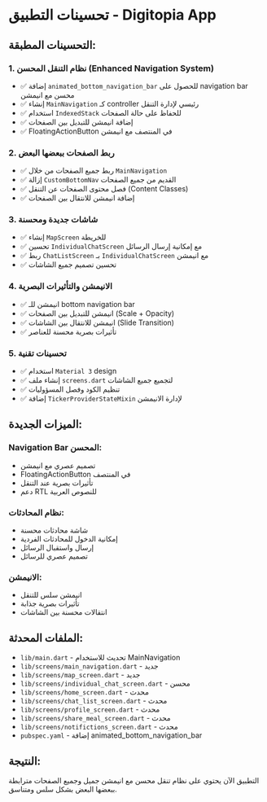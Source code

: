 # تحسينات التطبيق - Digitopia App

## التحسينات المطبقة:

### 1. نظام التنقل المحسن (Enhanced Navigation System)
- ✅ إضافة `animated_bottom_navigation_bar` للحصول على navigation bar محسن مع انيمشن
- ✅ إنشاء `MainNavigation` كـ controller رئيسي لإدارة التنقل
- ✅ استخدام `IndexedStack` للحفاظ على حالة الصفحات
- ✅ إضافة انيمشن للتبديل بين الصفحات
- ✅ FloatingActionButton في المنتصف مع انيمشن

### 2. ربط الصفحات ببعضها البعض
- ✅ ربط جميع الصفحات من خلال `MainNavigation`
- ✅ إزالة `CustomBottomNav` القديم من جميع الصفحات
- ✅ فصل محتوى الصفحات عن التنقل (Content Classes)
- ✅ إضافة انيمشن للانتقال بين الصفحات

### 3. شاشات جديدة ومحسنة
- ✅ إنشاء `MapScreen` للخريطة
- ✅ تحسين `IndividualChatScreen` مع إمكانية إرسال الرسائل
- ✅ ربط `ChatListScreen` بـ `IndividualChatScreen` مع انيمشن
- ✅ تحسين تصميم جميع الشاشات

### 4. الانيمشن والتأثيرات البصرية
- ✅ انيمشن للـ bottom navigation bar
- ✅ انيمشن للتبديل بين الصفحات (Scale + Opacity)
- ✅ انيمشن للانتقال بين الشاشات (Slide Transition)
- ✅ تأثيرات بصرية محسنة للعناصر

### 5. تحسينات تقنية
- ✅ استخدام `Material 3` design
- ✅ إنشاء ملف `screens.dart` لتجميع جميع الشاشات
- ✅ تنظيم الكود وفصل المسؤوليات
- ✅ إضافة `TickerProviderStateMixin` لإدارة الانيمشن

## الميزات الجديدة:

### Navigation Bar المحسن:
- تصميم عصري مع انيمشن
- FloatingActionButton في المنتصف
- تأثيرات بصرية عند التنقل
- دعم RTL للنصوص العربية

### نظام المحادثات:
- شاشة محادثات محسنة
- إمكانية الدخول للمحادثات الفردية
- إرسال واستقبال الرسائل
- تصميم عصري للرسائل

### الانيمشن:
- انيمشن سلس للتنقل
- تأثيرات بصرية جذابة
- انتقالات محسنة بين الشاشات

## الملفات المحدثة:
- `lib/main.dart` - تحديث للاستخدام MainNavigation
- `lib/screens/main_navigation.dart` - جديد
- `lib/screens/map_screen.dart` - جديد
- `lib/screens/individual_chat_screen.dart` - محسن
- `lib/screens/home_screen.dart` - محدث
- `lib/screens/chat_list_screen.dart` - محدث
- `lib/screens/profile_screen.dart` - محدث
- `lib/screens/share_meal_screen.dart` - محدث
- `lib/screens/notifictions_screen.dart` - محدث
- `pubspec.yaml` - إضافة animated_bottom_navigation_bar

## النتيجة:
التطبيق الآن يحتوي على نظام تنقل محسن مع انيمشن جميل وجميع الصفحات مترابطة ببعضها البعض بشكل سلس ومتناسق.